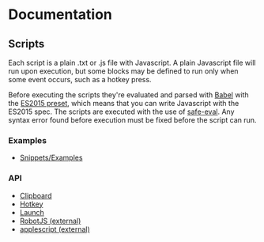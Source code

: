# Documentation
## Scripts
Each script is a plain .txt or .js file with Javascript. A plain Javascript file will run upon execution, but some blocks may be defined to run only when some event occurs, such as a hotkey press. 

Before executing the scripts they're evaluated and parsed with [Babel](https://github.com/babel/babel) with the [ES2015 preset](https://babeljs.io/docs/plugins/preset-es2015/), which means that you can write Javascript with the ES2015 spec. The scripts are executed with the use of [safe-eval](https://www.npmjs.com/package/safe-eval). Any syntax error found before execution must be fixed before the script can run. 

### Examples
 - [Snippets/Examples](snippets.md)
 ### API
 - [Clipboard](clipboard.md)
 - [Hotkey](hotkey.md)
 - [Launch](launch.md)
 - [RobotJS (external)](https://github.com/octalmage/robotjs/)
 - [applescript (external)](https://www.npmjs.com/package/applescript)
